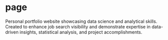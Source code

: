 # page
Personal portfolio website showcasing data science and analytical skills. Created to enhance job search visibility and demonstrate expertise in data-driven insights, statistical analysis, and project accomplishments.

